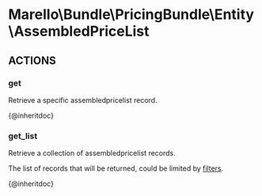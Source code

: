 # Marello\Bundle\PricingBundle\Entity\AssembledPriceList

## ACTIONS

### get

Retrieve a specific assembledpricelist record.

{@inheritdoc}

### get_list

Retrieve a collection of assembledpricelist records.

The list of records that will be returned, could be limited by <a href="https://doc.oroinc.com/api/filters">filters</a>.

{@inheritdoc}